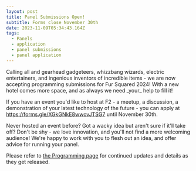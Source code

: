 ```yaml
---
layout: post
title: Panel Submissions Open!
subtitle: Forms close November 30th
date: 2023-11-09T05:34:43.164Z
tags:
  - Panels
  - application
  - panel submissions
  - panel application
---
```

Calling all and gearhead gadgeteers, whizzbang wizards, electric entertainers, and ingenious inventors of incredible items - we are now accepting programming submissions for Fur Squared 2024! With a new hotel comes more space, and as always we need \_your\_ help to fill it!


If you have an event you'd like to host at F2 - a meetup, a discussion, a demonstration of your latest technology of the future - you can apply at <https://forms.gle/XGkGNkE8wwovJTSG7> until November 30th.


Never hosted an event before? Got a wacky idea but aren't sure if it'll take off? Don't be shy - we love innovation, and you'll not find a more welcoming audience! We're happy to work with you to flesh out an idea, and offer advice for running your panel.


Please refer to [the Programming page](/programming) for continued updates and details as they get released.
